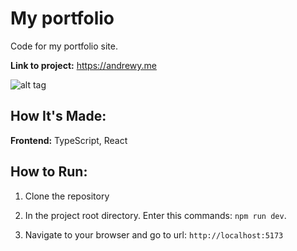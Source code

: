 # My portfolio

Code for my portfolio site.

**Link to project:** https://andrewy.me

![alt tag](https://github.com/Andrewyithub/portfolio-v4/assets/17731837/20ad395f-82e6-462b-ab8d-7830748d99e0)

## How It's Made:

**Frontend:** TypeScript, React

## How to Run:

1. Clone the repository

2. In the project root directory. Enter this commands:
   `npm run dev`.

3. Navigate to your browser and go to url: `http://localhost:5173`
